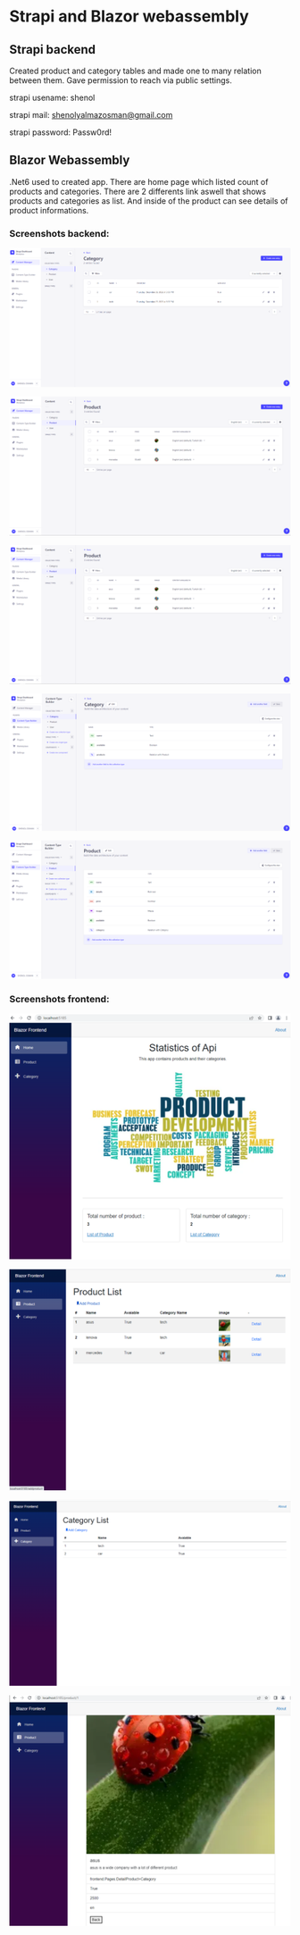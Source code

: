 # Strapi and Blazor webassembly


## Strapi backend 

Created product and category tables and made one to many relation between them. Gave permission to reach via public settings.

strapi usename: shenol

strapi mail: shenolyalmazosman@gmail.com

strapi password: Passw0rd!

## Blazor Webassembly

.Net6 used to created app. There are home page which listed count of products and categories. There are 2 differents link aswell that shows products and categories as list. And inside of the product can see details of product informations.

### Screenshots backend:

![backend](/img/strapi-backend-1.png)

![backend](/img/strapi-backend-2.png)

![backend](/img/strapi-backend-3.png)

![backend](/img/strapi-backend-4.png)

![backend](/img/strapi-backend-5.png)

### Screenshots frontend:

![frontend](/img/strapi-frontend-1.png)

![frontend](/img/strapi-frontend-2.png)

![frontend](/img/strapi-frontend-3.png)

![frontend](/img/strapi-frontend-4.png)
